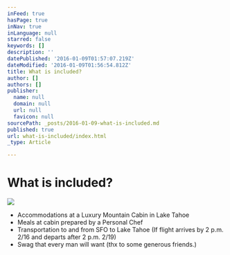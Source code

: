 ```yaml
---
inFeed: true
hasPage: true
inNav: true
inLanguage: null
starred: false
keywords: []
description: ''
datePublished: '2016-01-09T01:57:07.219Z'
dateModified: '2016-01-09T01:56:54.812Z'
title: What is included?
author: []
authors: []
publisher:
  name: null
  domain: null
  url: null
  favicon: null
sourcePath: _posts/2016-01-09-what-is-included.md
published: true
url: what-is-included/index.html
_type: Article

---
```

# What is included?
![](https://the-grid-user-content.s3-us-west-2.amazonaws.com/761d6485-7198-4fc9-9d60-3fe7e79ae81a.jpg)

* Accommodations at a Luxury Mountain Cabin in Lake Tahoe
* Meals at cabin prepared by a Personal Chef
* Transportation to and from SFO to Lake Tahoe (If flight arrives by 2 p.m. 2/16 and departs after 2 p.m. 2/19) 
* Swag that every man will want (thx to some generous friends.)